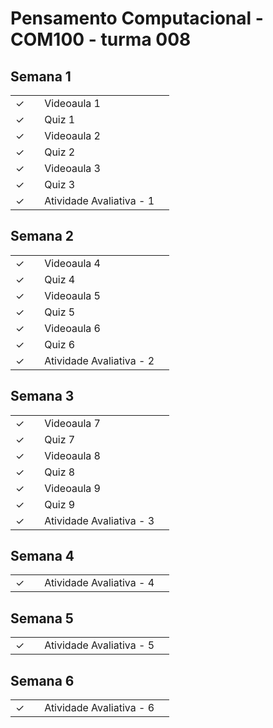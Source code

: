 # Pensamento Computacional - COM100 - turma 008


## Semana 1

|  |  |  |  |
|:---:|:---:|:---|:---|
| &check; |  | Videoaula 1 |  |
| &check; |  | Quiz 1 |  |
| &check; |  | Videoaula 2 |  |
| &check; |  | Quiz 2 |  |
| &check; |  | Videoaula 3 |  |
| &check; |  | Quiz 3 |  |
| &check; |  | Atividade Avaliativa - 1 |  |


## Semana 2

|  |  |  |  |
|:---:|:---:|:---|:---|
| &check; |  | Videoaula 4 |  |
| &check; |  | Quiz 4 |  |
| &check; |  | Videoaula 5 |  |
| &check; |  | Quiz 5 |  |
| &check; |  | Videoaula 6 |  |
| &check; |  | Quiz 6 |  |
| &check; |  | Atividade Avaliativa - 2 |  |

## Semana 3

|  |  |  |  |
|:---:|:---:|:---|:---|
| &check; |  | Videoaula 7 |  |
| &check; |  | Quiz 7 |  |
| &check; |  | Videoaula 8 |  |
| &check; |  | Quiz 8 |  |
| &check; |  | Videoaula 9 |  |
| &check; |  | Quiz 9 |  |
| &check; |  | Atividade Avaliativa - 3 |  |


## Semana 4

|  |  |  |  |
|:---:|:---:|:---|:---|
| &check; |  | Atividade Avaliativa - 4 |  |


## Semana 5

|  |  |  |  |
|:---:|:---:|:---|:---|
| &check; |  | Atividade Avaliativa - 5 |  |


## Semana 6

|  |  |  |  |
|:---:|:---:|:---|:---|
| &check; |  | Atividade Avaliativa - 6 |  |